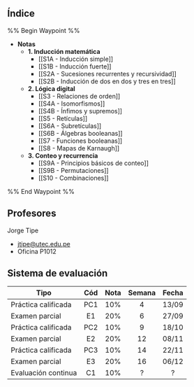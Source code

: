 ## Índice

%% Begin Waypoint %%
- **Notas**
	- **1. Inducción matemática**
		- [[S1A - Inducción simple]]
		- [[S1B - Inducción fuerte]]
		- [[S2A - Sucesiones recurrentes y recursividad]]
		- [[S2B - Inducción de dos en dos y tres en tres]]
	- **2. Lógica digital**
		- [[S3 - Relaciones de orden]]
		- [[S4A - Isomorfismos]]
		- [[S4B - Ínfimos y supremos]]
		- [[S5 - Retículas]]
		- [[S6A - Subretículas]]
		- [[S6B - Álgebras booleanas]]
		- [[S7 - Funciones booleanas]]
		- [[S8 - Mapas de Karnaugh]]
	- **3. Conteo y recurrencia**
		- [[S9A - Principios básicos de conteo]]
		- [[S9B - Permutaciones]]
		- [[S10 - Combinaciones]]

%% End Waypoint %%

## Profesores

Jorge Tipe
- jtipe@utec.edu.pe
- Oficina P1012

## Sistema de evaluación

| Tipo                | Cód | Nota | Semana | Fecha |
| ------------------- | :-: | :--: | :----: | :---: |
| Práctica calificada | PC1 | 10%  |   4    | 13/09 |
| Examen parcial      | E1  | 20%  |   6    | 27/09 |
| Práctica calificada | PC2 | 10%  |   9    | 18/10 |
| Examen parcial      | E2  | 20%  |   12   | 08/11 |
| Práctica calificada | PC3 | 10%  |   14   | 22/11 |
| Examen parcial      | E3  | 20%  |   16   | 06/12 |
| Evaluación continua | C1  | 10%  |   ?    |   ?   |
